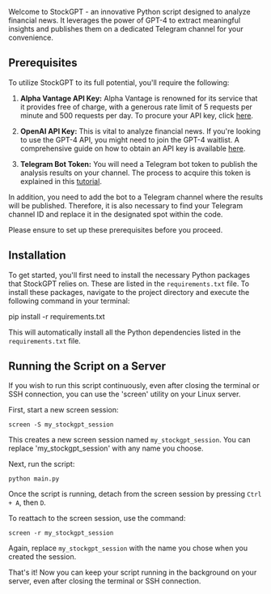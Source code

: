 Welcome to StockGPT - an innovative Python script designed to analyze financial news. It leverages the power of GPT-4 to extract meaningful insights and publishes them on a dedicated Telegram channel for your convenience.

## Prerequisites

To utilize StockGPT to its full potential, you'll require the following:

1. **Alpha Vantage API Key:** Alpha Vantage is renowned for its service that it provides free of charge, with a generous rate limit of 5 requests per minute and 500 requests per day. To procure your API key, click [here](https://www.alphavantage.co/support/#api-key).

2. **OpenAI API Key:** This is vital to analyze financial news. If you're looking to use the GPT-4 API, you might need to join the GPT-4 waitlist. A comprehensive guide on how to obtain an API key is available [here](https://www.howtogeek.com/885918/how-to-get-an-openai-api-key/).

3. **Telegram Bot Token:** You will need a Telegram bot token to publish the analysis results on your channel. The process to acquire this token is explained in this [tutorial](https://www.siteguarding.com/en/how-to-get-telegram-bot-api-token). 

In addition, you need to add the bot to a Telegram channel where the results will be published. Therefore, it is also necessary to find your Telegram channel ID and replace it in the designated spot within the code.

Please ensure to set up these prerequisites before you proceed.

## Installation

To get started, you'll first need to install the necessary Python packages that StockGPT relies on. These are listed in the `requirements.txt` file. To install these packages, navigate to the project directory and execute the following command in your terminal:

pip install -r requirements.txt


This will automatically install all the Python dependencies listed in the `requirements.txt` file.

## Running the Script on a Server

If you wish to run this script continuously, even after closing the terminal or SSH connection, you can use the 'screen' utility on your Linux server.

First, start a new screen session:
```
screen -S my_stockgpt_session

```


This creates a new screen session named `my_stockgpt_session`. You can replace 'my_stockgpt_session' with any name you choose.

Next, run the script:

```
python main.py
```

Once the script is running, detach from the screen session by pressing `Ctrl + A`, then `D`. 

To reattach to the screen session, use the command:
```
screen -r my_stockgpt_session
```

Again, replace `my_stockgpt_session` with the name you chose when you created the session.

That's it! Now you can keep your script running in the background on your server, even after closing the terminal or SSH connection.
